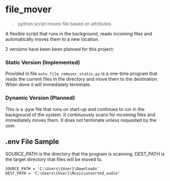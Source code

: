 # file_mover

> python script moves file based on attributes

A flexible script that runs in the background, reads incoming files and automatically moves them to a new location.

2 versions have been been planned for this project:

### Static Version (Implemented)

Provided in file ```auto_file_remover_static.py``` is a one-time program that reads the current files in the directory and move them to the destination. When done it will immediately terminate.

### Dynamic Version (Planned)

This is a .pyw file that runs on start-up and continues to run in the background of the system. It continuously scans for incoming files and immediately moves them. It does not terminate unless requested by the user.

## .env File Sample

SOURCE_PATH is the directory that the program is scanning.
DEST_PATH is the target directory that files will be moved to.

```
SOURCE_PATH = 'C:\Users\{User}\Downloads'
DEST_PATH = 'C:\Users\{User}\Music\unsorted_audio'
```
